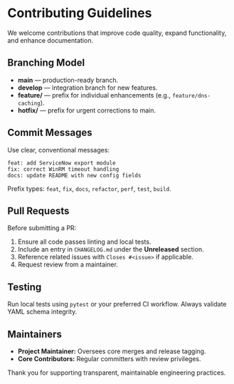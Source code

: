 
# Contributing Guidelines

We welcome contributions that improve code quality, expand functionality, and enhance documentation.

## Branching Model
- **main** — production-ready branch.
- **develop** — integration branch for new features.
- **feature/** — prefix for individual enhancements (e.g., `feature/dns-caching`).
- **hotfix/** — prefix for urgent corrections to main.

## Commit Messages
Use clear, conventional messages:
```
feat: add ServiceNow export module
fix: correct WinRM timeout handling
docs: update README with new config fields
```
Prefix types: `feat`, `fix`, `docs`, `refactor`, `perf`, `test`, `build`.

## Pull Requests
Before submitting a PR:
1. Ensure all code passes linting and local tests.
2. Include an entry in `CHANGELOG.md` under the **Unreleased** section.
3. Reference related issues with `Closes #<issue>` if applicable.
4. Request review from a maintainer.

## Testing
Run local tests using `pytest` or your preferred CI workflow. Always validate YAML schema integrity.

## Maintainers
- **Project Maintainer:** Oversees core merges and release tagging.
- **Core Contributors:** Regular committers with review privileges.

Thank you for supporting transparent, maintainable engineering practices.
